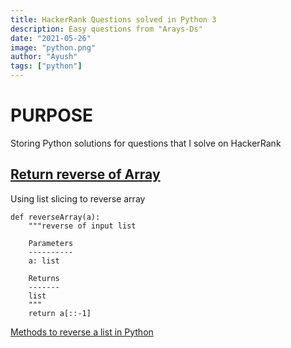 ```yaml
---
title: HackerRank Questions solved in Python 3
description: Easy questions from "Arays-Ds"
date: "2021-05-26"
image: "python.png"
author: "Ayush"
tags: ["python"]
---
```


# PURPOSE

Storing Python solutions for questions that I solve on HackerRank

## [Return reverse of Array](https://www.hackerrank.com/challenges/arrays-ds/problem)

Using list slicing to reverse array
```
def reverseArray(a):
    """reverse of input list

    Parameters
    ----------
    a: list

    Returns
    -------
    list
    """
    return a[::-1]
```
[Methods to reverse a list in Python](https://www.geeksforgeeks.org/python-reversing-list/)
